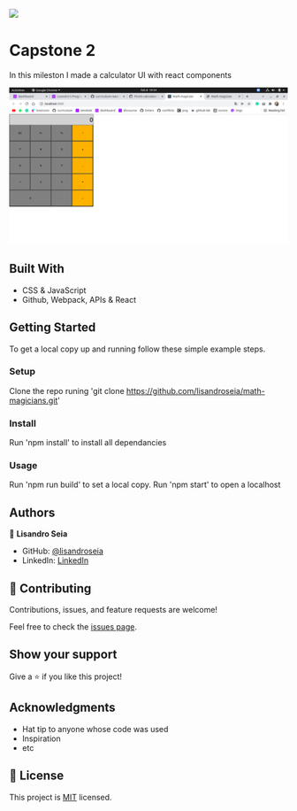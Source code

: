 ![](https://img.shields.io/badge/Microverse-blueviolet)

# Capstone 2

In this mileston I made a calculator UI with react components

![screenshot](./screenshot.png)

## Built With

- CSS & JavaScript
- Github, Webpack, APIs & React

## Getting Started

To get a local copy up and running follow these simple example steps.

### Setup

Clone the repo runing 'git clone https://github.com/lisandroseia/math-magicians.git'

### Install

Run 'npm install' to install all dependancies

### Usage

Run 'npm run build' to set a local copy.
Run 'npm start' to open a localhost

## Authors

👤 **Lisandro Seia**

- GitHub: [@lisandroseia](https://github.com/lisandroseia)
- LinkedIn: [LinkedIn](https://www.linkedin.com/in/lisandro-seia-295120225/)

## 🤝 Contributing

Contributions, issues, and feature requests are welcome!

Feel free to check the [issues page](https://github.com/lisandroseia/math-magicians/issues).

## Show your support

Give a ⭐️ if you like this project!

## Acknowledgments

- Hat tip to anyone whose code was used
- Inspiration
- etc

## 📝 License

This project is [MIT](https://github.com/lisandroseia/math-magicians/blob/ui/MIT.md) licensed.